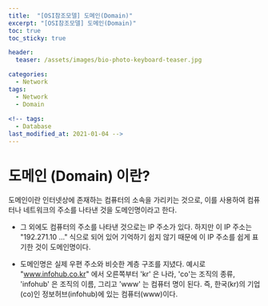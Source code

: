 ```yaml
---
title:  "[OSI참조모델] 도메인(Domain)"
excerpt: "[OSI참조모델] 도메인(Domain)"
toc: true
toc_sticky: true

header:
  teaser: /assets/images/bio-photo-keyboard-teaser.jpg

categories:
  - Network
tags:
  - Network
  - Domain
  
<!-- tags:
  - Database 
last_modified_at: 2021-01-04 -->
---
```


# 도메인 (Domain) 이란?

도메인이란 인터넷상에 존재하는 컴퓨터의 소속을 가리키는 것으로, 이를 사용하여 컴퓨터나 네트워크의 주소를 나타낸 것을 도메인명이라고 한다.

- 그 외에도 컴퓨터의 주소를 나타낸 것으로는 IP 주소가 있다. 하지만 이 IP 주소는 "192.271.10 ..." 식으로 되어 있어 기억하기 쉽지 않기 때문에
이 IP 주소를 쉽게 표기한 것이 도메인명이다.

- 도메인명은 실제 우편 주소와 비슷한 계층 구조를 지녔다. 예시로 "www.infohub.co.kr" 에서 오른쪽부터 'kr' 은 나라, 'co'는 조직의 종류,
'infohub' 은 조직의 이름, 그리고 'www' 는 컴퓨터 명이 된다. 즉, 한국(kr)의 기업(co)인 정보허브(infohub)에 있는 컴퓨터(www)이다.

